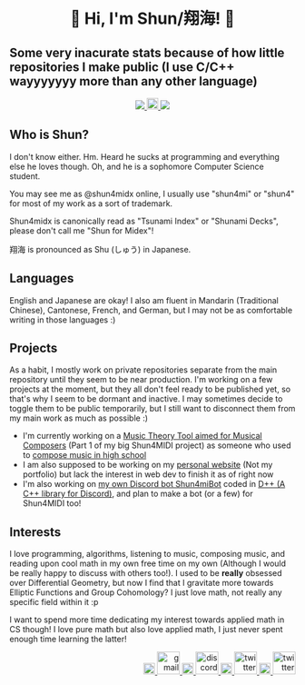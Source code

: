 <h1 align="center"><b> 🌠 Hi, I'm Shun/翔海! 🌠 </b></h1>
<h2><b>Some very inacurate stats because of how little repositories I make public (I use C/C++ wayyyyyyy more than any other language)</b></h2>
<p align="center">
  <a href="https://github.com/shun4midx"> <img src="https://github-readme-stats.vercel.app/api/top-langs?username=shun4midx&show_icons=true&locale=en&theme=blueberry&layout=compact&border_color=82aaff"/> </a>
  <a href="https://github.com/shun4midx"> <img src="https://upload.wikimedia.org/wikipedia/commons/2/24/Transparent_Square_Tiles_Texture.png" alt="space" width="20"/> </a>
  <a href="https://github.com/shun4midx"> <img src="https://github-readme-stats.vercel.app/api/top-langs?username=shun4midx&show_icons=true&locale=ja&theme=blueberry&layout=compact&border_color=82aaff"/> </a>
</p>

## Who is Shun?
I don't know either. Hm. Heard he sucks at programming and everything else he loves though. Oh, and he is a sophomore Computer Science student.

You may see me as @shun4midx online, I usually use "shun4mi" or "shun4" for most of my work as a sort of trademark.

Shun4midx is canonically read as "Tsunami Index" or "Shunami Decks", please don't call me "Shun for Midex"!

翔海 is pronounced as Shu (しゅう) in Japanese.

## Languages
English and Japanese are okay! I also am fluent in Mandarin (Traditional Chinese), Cantonese, French, and German, but I may not be as comfortable writing in those languages :)

## Projects
As a habit, I mostly work on private repositories separate from the main repository until they seem to be near production. I'm working on a few projects at the moment, but they all don't feel ready to be published yet, so that's why I seem to be dormant and inactive. I may sometimes decide to toggle them to be public temporarily, but I still want to disconnect them from my main work as much as possible :)
 - I'm currently working on a [Music Theory Tool aimed for Musical Composers](https://github.com/shun4midx/Shun4MIDI-Music-Theory-Tool) (Part 1 of my big Shun4MIDI project) as someone who used to [compose music in high school](https://youtu.be/fNU0zx5wI3Q)
 - I am also supposed to be working on my [personal website](https://github.com/shun4midx/Private-shun4midx-website) (Not my portfolio) but lack the interest in web dev to finish it as of right now
 - I'm also working on [my own Discord bot Shun4miBot](https://github.com/shun4midx/Shun4miBot) coded in [D++ (A C++ library for Discord)](https://dpp.dev/), and plan to make a bot (or a few) for Shun4MIDI too!

## Interests
I love programming, algorithms, listening to music, composing music, and reading upon cool math in my own free time on my own (Although I would be really happy to discuss with others too!). I used to be **really** obsessed over Differential Geometry, but now I find that I gravitate more towards Elliptic Functions and Group Cohomology? I just love math, not really any specific field within it :p

I want to spend more time dedicating my interest towards applied math in CS though! I love pure math but also love applied math, I just never spent enough time learning the latter!

<p align="right">
  <a href="https://github.com/shun4midx"> <img src="https://upload.wikimedia.org/wikipedia/commons/2/24/Transparent_Square_Tiles_Texture.png" alt="space" width="20"/> </a>
  <a href="mailto:shun4midx@gmail.com"> <img src="https://static.vecteezy.com/system/resources/previews/022/484/516/non_2x/google-mail-gmail-icon-logo-symbol-free-png.png" alt="gmail" width="40" height="40"/> </a>
  <a href="https://github.com/shun4midx"> <img src="https://upload.wikimedia.org/wikipedia/commons/2/24/Transparent_Square_Tiles_Texture.png" alt="space" width="20"/> </a>
  <a href="https://discordapp.com/users/1278670248517828650"> <img src="https://uxwing.com/wp-content/themes/uxwing/download/brands-and-social-media/discord-square-color-icon.png" alt="discord" width="40" height="40"/> </a>
  <a href="https://github.com/shun4midx"> <img src="https://upload.wikimedia.org/wikipedia/commons/2/24/Transparent_Square_Tiles_Texture.png" alt="space" width="20"/> </a>
  <a href="http://x.com/shun4midi_en"> <img src="https://upload.wikimedia.org/wikipedia/commons/5/5a/X_icon_2.svg" alt="twitter" width="40" height="40"/> </a>
  <a href="https://github.com/shun4midx"> <img src="https://upload.wikimedia.org/wikipedia/commons/2/24/Transparent_Square_Tiles_Texture.png" alt="space" width="20"/> </a>
  <a href="http://instagram.com/shun4midi_en"> <img src="https://cdn4.iconfinder.com/data/icons/social-messaging-ui-color-shapes-2-free/128/social-instagram-new-square2-512.png" alt="twitter" width="40" height="40"/> </a>
</p>
